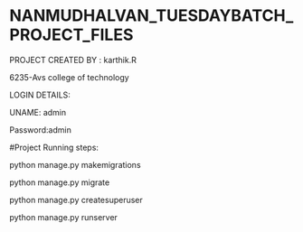 # NANMUDHALVAN_TUESDAYBATCH_PROJECT_FILES

PROJECT CREATED BY : karthik.R

6235-Avs college of technology



LOGIN DETAILS:


UNAME: admin


Password:admin




#Project Running steps:

python manage.py makemigrations

python manage.py migrate

python manage.py createsuperuser

python manage.py runserver
